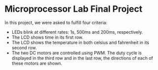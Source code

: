 # Microprocessor Lab Final Project
In this project, we were asked to fulfill four criteria:
- LEDs blink at different rates: 1s, 500ms and 200ms, respectively.
- The LCD shows time in its first row.
- The LCD shows the temperature in both celsius and fahrenheit in its second row.
- The two DC motors are controlled using PWM. The duty cycle is displayed in the third row and in the last row, the directions of each of these motors are shown.
